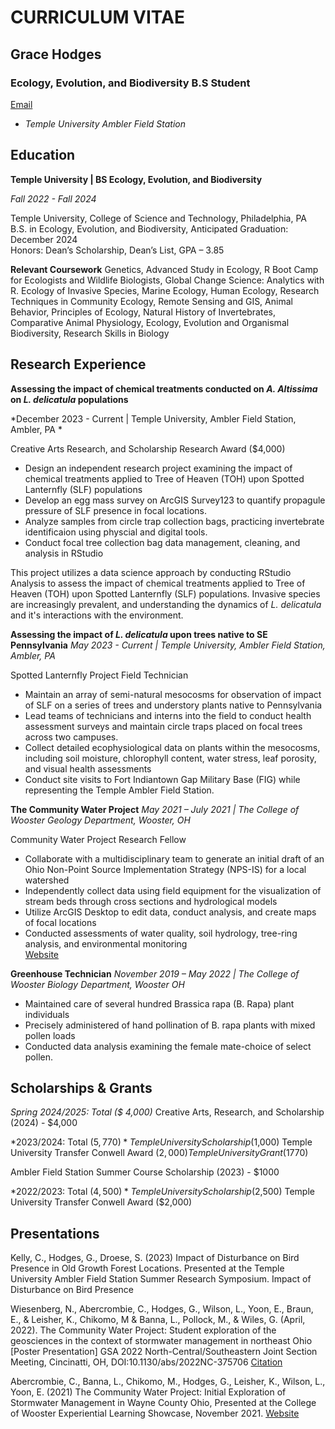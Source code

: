 # **CURRICULUM VITAE**
## **Grace Hodges**
### **Ecology, Evolution, and Biodiversity B.S Student**
[Email](mailto:grace.hodges@temple.edu)
- _Temple University Ambler Field Station_ 

## Education
**Temple University | BS Ecology, Evolution, and Biodiversity**

*Fall 2022 - Fall 2024*

Temple University, College of Science and Technology, Philadelphia, PA 
B.S. in Ecology, Evolution, and Biodiversity, 
Anticipated Graduation: December 2024	
Honors: Dean’s Scholarship, Dean’s List, GPA – 3.85 

**Relevant Coursework** 
Genetics, Advanced Study in Ecology, R Boot Camp for Ecologists and Wildlife Biologists, Global Change Science: Analytics with R. Ecology of Invasive Species, Marine Ecology, Human Ecology, Research Techniques in Community Ecology, Remote Sensing and GIS, Animal Behavior, Principles of Ecology, Natural History of Invertebrates, Comparative Animal Physiology, Ecology, Evolution and Organismal Biodiversity, Research Skills in Biology 


## Research Experience

**Assessing the impact of chemical treatments conducted on *A. Altissima* on *L. delicatula* populations**

*December 2023 - Current | Temple University, Ambler Field Station, Ambler, PA *

Creative Arts Research, and Scholarship Research Award ($4,000)

- Design an independent research project examining the impact of chemical treatments applied to Tree of Heaven (TOH) upon Spotted Lanternfly (SLF) populations 
- Develop an egg mass survey on ArcGIS Survey123 to quantify propagule pressure of SLF presence in focal locations.  
- Analyze samples from circle trap collection bags, practicing invertebrate identificaion using physcial and digital tools.  
- Conduct focal tree collection bag data management, cleaning, and analysis in RStudio  

This project utilizes a data science approach by conducting RStudio Analysis to assess the impact of chemical treatments applied to Tree of Heaven (TOH) upon Spotted Lanternfly (SLF) populations. Invasive species are increasingly prevalent, and understanding the dynamics of *L. delicatula* and it's interactions with the environment.     


**Assessing the impact of *L. delicatula* upon trees native to SE Pennsylvania**
*May 2023 - Current | Temple University, Ambler Field Station, Ambler, PA*

Spotted Lanternfly Project Field Technician 

- Maintain an array of semi-natural mesocosms for observation of impact of SLF on a series of trees and understory plants native to Pennsylvania
- Lead teams of technicians and interns into the field to conduct health assessment surveys and maintain circle traps placed on focal trees across two campuses.
- Collect detailed ecophysiological data on plants within the mesocosms, including soil moisture, chlorophyll content, water stress, leaf porosity, and visual health assessments
- Conduct site visits to Fort Indiantown Gap Military Base (FIG) while representing the Temple Ambler Field Station.  

**The Community Water Project**
*May 2021 – July 2021 | The College of Wooster Geology Department, Wooster, OH*

Community Water Project Research Fellow 

- Collaborate with a multidisciplinary team to generate an initial draft of an Ohio Non-Point Source Implementation Strategy (NPS-IS) for a local watershed 
- Independently collect data using field equipment for the visualization of stream beds through cross sections and hydrological models 
- Utilize ArcGIS Desktop to edit data, conduct analysis, and create maps of focal locations 
- Conducted assessments of water quality, soil hydrology, tree-ring analysis, and environmental monitoring  
[Website](https://gsa.confex.com/gsa/2022NC/webprogram/Paper375706.html) 

**Greenhouse Technician**
*November 2019 – May 2022 | The College of Wooster Biology Department, Wooster OH* 

- Maintained care of several hundred Brassica rapa (B. Rapa) plant individuals 
- Precisely administered of hand pollination of B. rapa plants with mixed pollen loads 
- Conducted data analysis examining the female mate-choice of select pollen.  

## Scholarships & Grants
*Spring 2024/2025: Total ($ 4,000)*
Creative Arts, Research, and Scholarship (2024) - $4,000 

*2023/2024: Total ($5,770)*
Temple University Scholarship ($1,000) 
Temple University Transfer Conwell Award ($2,000) 
Temple University Grant ($1770) 

Ambler Field Station Summer Course Scholarship (2023) - $1000 

*2022/2023: Total ($4,500)* 
Temple University Scholarship ($2,500) 
Temple University Transfer Conwell Award ($2,000) 

## Presentations

Kelly, C., Hodges, G., Droese, S. (2023) Impact of Disturbance on Bird Presence in Old Growth Forest Locations. Presented at the Temple University Ambler Field Station Summer Research Symposium. Impact of Disturbance on Bird Presence 

Wiesenberg, N., Abercrombie, C., Hodges, G., Wilson, L., Yoon, E., Braun, E., & Leisher, K., Chikomo, M & Banna, L., Pollock, M., & Wiles, G. (April, 2022). The Community Water Project: Student exploration of the geosciences in the context of stormwater management in northeast Ohio [Poster Presentation] GSA 2022 North-Central/Southeastern Joint Section Meeting, Cincinatti, OH, DOI:10.1130/abs/2022NC-375706 [Citation](https://gsa.confex.com/gsa/2022NC/webprogram/Paper375706.html) 

Abercrombie, C., Banna, L., Chikomo, M., Hodges, G., Leisher, K., Wilson, L., Yoon, E. (2021) The Community Water Project: Initial Exploration of Stormwater Management in Wayne County Ohio, Presented at the College of Wooster Experiential Learning Showcase, November 2021. [Website](https://wooster.edu/2021/10/17/amre-community-water/)

